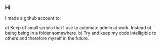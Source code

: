 ### Hi

I made a github account to:

a) Keep of small scripts that I use to automate admin at work. Instead of being being in a folder somewhere.
b) Try and keep my code intelligible to others and therefore myself in the future.

